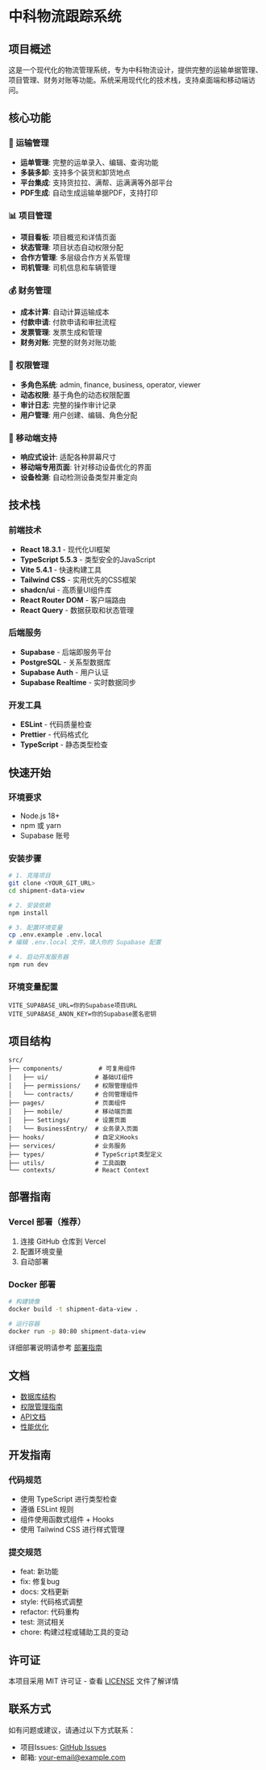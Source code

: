# 中科物流跟踪系统

## 项目概述

这是一个现代化的物流管理系统，专为中科物流设计，提供完整的运输单据管理、项目管理、财务对账等功能。系统采用现代化的技术栈，支持桌面端和移动端访问。

## 核心功能

### 🚛 运输管理
- **运单管理**: 完整的运单录入、编辑、查询功能
- **多装多卸**: 支持多个装货和卸货地点
- **平台集成**: 支持货拉拉、满帮、运满满等外部平台
- **PDF生成**: 自动生成运输单据PDF，支持打印

### 📊 项目管理
- **项目看板**: 项目概览和详情页面
- **状态管理**: 项目状态自动权限分配
- **合作方管理**: 多层级合作方关系管理
- **司机管理**: 司机信息和车辆管理

### 💰 财务管理
- **成本计算**: 自动计算运输成本
- **付款申请**: 付款申请和审批流程
- **发票管理**: 发票生成和管理
- **财务对账**: 完整的财务对账功能

### 👥 权限管理
- **多角色系统**: admin, finance, business, operator, viewer
- **动态权限**: 基于角色的动态权限配置
- **审计日志**: 完整的操作审计记录
- **用户管理**: 用户创建、编辑、角色分配

### 📱 移动端支持
- **响应式设计**: 适配各种屏幕尺寸
- **移动端专用页面**: 针对移动设备优化的界面
- **设备检测**: 自动检测设备类型并重定向

## 技术栈

### 前端技术
- **React 18.3.1** - 现代化UI框架
- **TypeScript 5.5.3** - 类型安全的JavaScript
- **Vite 5.4.1** - 快速构建工具
- **Tailwind CSS** - 实用优先的CSS框架
- **shadcn/ui** - 高质量UI组件库
- **React Router DOM** - 客户端路由
- **React Query** - 数据获取和状态管理

### 后端服务
- **Supabase** - 后端即服务平台
- **PostgreSQL** - 关系型数据库
- **Supabase Auth** - 用户认证
- **Supabase Realtime** - 实时数据同步

### 开发工具
- **ESLint** - 代码质量检查
- **Prettier** - 代码格式化
- **TypeScript** - 静态类型检查

## 快速开始

### 环境要求
- Node.js 18+
- npm 或 yarn
- Supabase 账号

### 安装步骤

```bash
# 1. 克隆项目
git clone <YOUR_GIT_URL>
cd shipment-data-view

# 2. 安装依赖
npm install

# 3. 配置环境变量
cp .env.example .env.local
# 编辑 .env.local 文件，填入你的 Supabase 配置

# 4. 启动开发服务器
npm run dev
```

### 环境变量配置

```env
VITE_SUPABASE_URL=你的Supabase项目URL
VITE_SUPABASE_ANON_KEY=你的Supabase匿名密钥
```

## 项目结构

```
src/
├── components/          # 可复用组件
│   ├── ui/             # 基础UI组件
│   ├── permissions/    # 权限管理组件
│   └── contracts/      # 合同管理组件
├── pages/              # 页面组件
│   ├── mobile/         # 移动端页面
│   ├── Settings/       # 设置页面
│   └── BusinessEntry/  # 业务录入页面
├── hooks/              # 自定义Hooks
├── services/           # 业务服务
├── types/              # TypeScript类型定义
├── utils/              # 工具函数
└── contexts/           # React Context
```

## 部署指南

### Vercel 部署（推荐）

1. 连接 GitHub 仓库到 Vercel
2. 配置环境变量
3. 自动部署

### Docker 部署

```bash
# 构建镜像
docker build -t shipment-data-view .

# 运行容器
docker run -p 80:80 shipment-data-view
```

详细部署说明请参考 [部署指南](docs/deployment-guide.md)

## 文档

- [数据库结构](docs/database-structure.md)
- [权限管理指南](docs/permission-management-best-practices.md)
- [API文档](docs/edge-functions-documentation.md)
- [性能优化](src/performance-optimization-summary.md)

## 开发指南

### 代码规范
- 使用 TypeScript 进行类型检查
- 遵循 ESLint 规则
- 组件使用函数式组件 + Hooks
- 使用 Tailwind CSS 进行样式管理

### 提交规范
- feat: 新功能
- fix: 修复bug
- docs: 文档更新
- style: 代码格式调整
- refactor: 代码重构
- test: 测试相关
- chore: 构建过程或辅助工具的变动

## 许可证

本项目采用 MIT 许可证 - 查看 [LICENSE](LICENSE) 文件了解详情

## 联系方式

如有问题或建议，请通过以下方式联系：
- 项目Issues: [GitHub Issues](https://github.com/your-repo/issues)
- 邮箱: your-email@example.com

